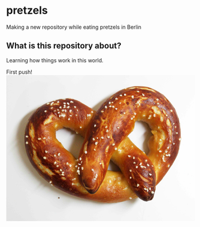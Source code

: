 # pretzels
Making a new repository while eating pretzels in Berlin

## What is this repository about?
Learning how things work in this world.

First push!
![image of pretzel](images/softpretzel.jpg)
